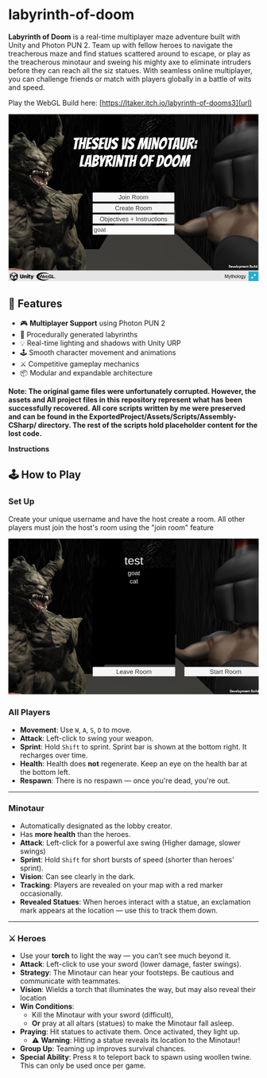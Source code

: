 # labyrinth-of-doom

**Labyrinth of Doom** is a real-time multiplayer maze adventure built with Unity and Photon PUN 2. Team up with fellow heroes to navigate the treacherous  maze and find statues scattered around to escape, or play  as the treacherous  minotaur  and sweing  his mighty axe  to  eliminate intruders before they  can reach all the siz statues.
With seamless online multiplayer, you can challenge friends or match with players globally in a battle of wits and speed. 

Play the WebGL Build here: [https://ltaker.itch.io/labyrinth-of-dooms3](url)

![Gameplay Screenshot](Media/menu.png)


## 🚀 Features

- 🎮 **Multiplayer Support** using Photon PUN 2
- 🧭 Procedurally generated labyrinths
- 💡 Real-time lighting and shadows with Unity URP
- 🕹️ Smooth character movement and animations
- ⚔️ Competitive gameplay mechanics
- 📦 Modular and expandable architecture

**Note: The original game files were unfortunately corrupted. However, the assets and All project files in this repository represent what has been successfully recovered.
All core scripts written by me were preserved and can be found in the ExportedProject/Assets/Scripts/Assembly-CSharp/ directory. The rest of the scripts hold placeholder content for the lost code.**

**Instructions**
## 🕹️ How to Play

### Set Up
Create your unique username and have the host create a room. All other players must join  the host's room using the "join room" feature

![Gameplay Screenshot](Media/room-creation.png)


### All Players
- **Movement**: Use `W`, `A`, `S`, `D` to move.
- **Attack**: Left-click to swing your weapon.
- **Sprint**: Hold `Shift` to sprint. Sprint bar is shown at the bottom right. It recharges over time.
- **Health**: Health does **not** regenerate. Keep an eye on the health bar at the bottom left.
- **Respawn**: There is no respawn — once you're dead, you're out.

---

### Minotaur
- Automatically designated as the lobby creator.
- Has **more health** than the heroes.
- **Attack**: Left-click for a powerful axe swing  (Higher damage, slower swings)
- **Sprint**: Hold `Shift` for short bursts of speed (shorter than heroes' sprint).
- **Vision**: Can see clearly in the dark.
- **Tracking**: Players are revealed on your map with a red marker occasionally.
- **Revealed Statues**: When heroes interact with a statue, an exclamation mark appears at the location — use this to track them down.

---

### ⚔️ Heroes
- Use your **torch** to light the way — you can’t see much beyond it.
- **Attack**: Left-click to use your sword (lower damage, faster swings).
- **Strategy**: The Minotaur can hear your footsteps. Be cautious and communicate with teammates.
- **Vision**:  Wields a torch that illuminates the way, but may also reveal their location
- **Win Conditions**:
  - Kill the Minotaur with your sword (difficult),
  - **Or** pray at all altars (statues) to make the Minotaur fall asleep.
- **Praying**: Hit statues to activate them. Once activated, they light up.
  - ⚠️ **Warning**: Hitting a statue reveals its location to the Minotaur!
- **Group Up**: Teaming up improves survival chances.
- **Special Ability**: Press `R` to teleport back to spawn using woollen twine. This can only be used once per game.
